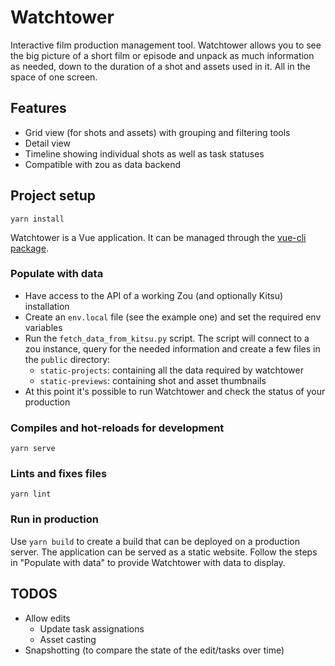 # Watchtower

Interactive film production management tool. Watchtower allows you to see the big picture of a 
short film or episode and unpack as much information as needed, down to the duration of a shot and
assets used in it. All in the space of one screen.

## Features

* Grid view (for shots and assets) with grouping and filtering tools
* Detail view
* Timeline showing individual shots as well as task statuses
* Compatible with zou as data backend


## Project setup
```
yarn install
```

Watchtower is a Vue application. It can be managed through the [vue-cli package](https://cli.vuejs.org/).

### Populate with data

* Have access to the API of a working Zou (and optionally Kitsu) installation
* Create an `env.local` file (see the example one) and set the required env variables
* Run the `fetch_data_from_kitsu.py` script. The script will connect to a zou instance, query for the needed information 
  and create a few files in the `public` directory: 
  * `static-projects`: containing all the data required by watchtower
  * `static-previews`: containing shot and asset thumbnails
* At this point it's possible to run Watchtower and check the status of your production

### Compiles and hot-reloads for development
```
yarn serve
```

### Lints and fixes files
```
yarn lint
```

### Run in production
Use `yarn build` to create a build that can be deployed on a production server. The application can be served as a
static website. Follow the steps in "Populate with data" to provide Watchtower with data to display.


## TODOS

* Allow edits
  * Update task assignations
  * Asset casting
* Snapshotting (to compare the state of the edit/tasks over time)
